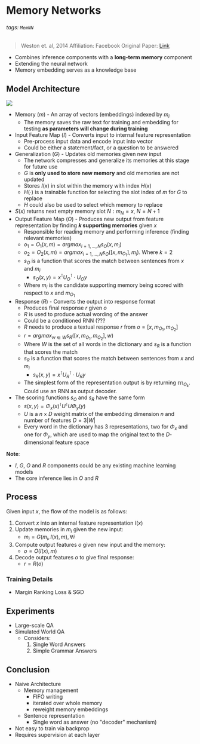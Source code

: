# Memory Networks
###### tags: `MemNN`

> Weston et. al, 2014 
> Affiliation: Facebook
> Original Paper: [Link](https://arxiv.org/abs/1410.3916)

- Combines inference components with a **long-term memory** component
- Extending the neural network
- Memory embedding serves as a knowledge base

## Model Architecture

![](https://i.imgur.com/232TSy8.png)

- Memory $(m)$  - An array of vectors (embeddings) indexed by $m_i$
    - The memory saves the raw text for training and embedding for testing **as parameters will change during training**
- Input Feature Map $(I)$ - Converts input to internal feature representation
	- Pre-process input data and encode input into vector
    - Could be either a statement/fact, or a question to be answered
- Generalization $(G)$ - Updates old memories given new input
	- The network compresses and generalize its memories at this stage for future use
	- $G$ is **only used to store new memory** and old memories are not updated
	- Stores $I(x)$ in slot within the memory with index $H(x)$
	- $H(\cdot)$ is a trainable function for selecting the slot index of $m$ for $G$ to replace
	- $H$ could also be used to select which memory to replace
- $S(x)$ returns next empty memory slot $N: m_N = x, \ N=N+1$
- Output Feature Map $(O)$ - Produces new output from feature representation by finding **$k$ supporting memories** given $x$
	- Responsible for reading memory and performing inference (finding relevant memories)
	- $o_1 = O_1(x, m) = {argmax}_{i=1,...,N} s_O(x, m_i)$
	- $o_2 = O_2(x,m) = {argmax}_{i=1,...,N} s_O([x, m_{O_1}], m_i)$. Where $k=2$
	- $s_O$ is a function that scores the match between sentences from $x$ and $m_i$
		- $s_O (x,y) = x^\intercal U^\intercal_O \cdot U_O y$
	- Where $m_i$ is the candidate supporting memory being scored with respect to $x$ and $m_{O_1}$
- Response $(R)$ - Converts the output into response format
	- Produces final response $r$ given $o$
	- $R$ is used to produce actual wording of the answer
	- Could be a conditioned RNN (???
    - $R$ needs to produce a textual response $r$ from $o=[x, m_{O_1}, m_{O_2}]$
	- $r = argmax_{w \in W} s_R([x, m_{O_1}, m_{O_2}], w)$
	- Where $W$ is the set of all words in the dictionary and $s_R$ is a function that scores the match
	- $s_R$ is a function that scores the match between sentences from $x$ and $m_i$
		- $s_R (x,y) = x^\intercal U^\intercal_R \cdot U_R y$
    - The simplest form of the representation output is by returning $\mathbb{m}_{O_k}$. Could use an RNN as output decoder.
- The scoring functions $s_O$ and $s_R$ have the same form
    - $s(x,y) = \Phi_x(x)^\intercal U^\intercal U\Phi_y (y)$
    - $U$ is a $n \times D$ weight matrix of the embedding dimension $n$ and number of features $D = 3|W|$
    - Every word in the dictionary has 3 representations, two for $\Phi_x$ and one for $\Phi_y$, which are used to map the original text to the $D$-dimensional feature space

**Note**: 
- $I$, $G$, $O$ and $R$ components could be any existing machine learning models
- The core inference lies in $O$ and $R$

## Process
Given input $x$, the flow of the model is as follows:
1. Convert $x$ into an internal feature representation $I(x)$
2. Update memories in $m_i$ given the new input: 
	- $m_i = G(m_i, I(x), m), \forall i$
3. Compute output features $o$ given new input and the memory: 
	- $o = O(I(x), m)$ 
4. Decode output features $o$ to give final response:
	- $r = R(o)$

### Training Details
- Margin Ranking Loss & SGD

## Experiments
- Large-scale QA
- Simulated World QA
    - Considers: 
        1) Single Word Answers
        2) Simple Grammar Answers

## Conclusion
- Naive Architecture
    - Memory management 
        - FIFO writing
        - iterated over whole memory
        - reweight memory embeddings
    - Sentence representation
        - Single word as answer (no "decoder" mechanism)
- Not easy to train via backprop
- Requires supervision at each layer






